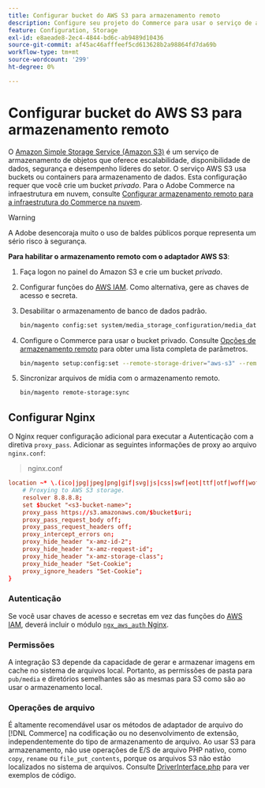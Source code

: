 ```yaml
---
title: Configurar bucket do AWS S3 para armazenamento remoto
description: Configure seu projeto do Commerce para usar o serviço de armazenamento AWS S3 para armazenamento remoto.
feature: Configuration, Storage
exl-id: e8aeade8-2ec4-4844-bd6c-ab9489d10436
source-git-commit: af45ac46afffeef5cd613628b2a98864fd7da69b
workflow-type: tm+mt
source-wordcount: '299'
ht-degree: 0%

---
```


# Configurar bucket do AWS S3 para armazenamento remoto

O [Amazon Simple Storage Service (Amazon S3)][AWS S3] é um serviço de armazenamento de objetos que oferece escalabilidade, disponibilidade de dados, segurança e desempenho líderes do setor. O serviço AWS S3 usa buckets ou containers para armazenamento de dados. Esta configuração requer que você crie um bucket _privado_. Para o Adobe Commerce na infraestrutura em nuvem, consulte [Configurar armazenamento remoto para a infraestrutura do Commerce na nuvem](cloud-support.md).

>[!WARNING]
>
>A Adobe desencoraja muito o uso de baldes públicos porque representa um sério risco à segurança.

**Para habilitar o armazenamento remoto com o adaptador AWS S3**:

1. Faça logon no painel do Amazon S3 e crie um bucket _privado_.

1. Configurar funções do [AWS IAM]. Como alternativa, gere as chaves de acesso e secreta.

1. Desabilitar o armazenamento de banco de dados padrão.

   ```bash
   bin/magento config:set system/media_storage_configuration/media_database 0
   ```

1. Configure o Commerce para usar o bucket privado. Consulte [Opções de armazenamento remoto](remote-storage.md#remote-storage-options) para obter uma lista completa de parâmetros.

   ```bash
   bin/magento setup:config:set --remote-storage-driver="aws-s3" --remote-storage-bucket="<bucket-name>" --remote-storage-region="<region-name>" --remote-storage-prefix="<optional-prefix>" --remote-storage-key=<optional-access-key> --remote-storage-secret=<optional-secret-key> -n
   ```

1. Sincronizar arquivos de mídia com o armazenamento remoto.

   ```bash
   bin/magento remote-storage:sync
   ```

## Configurar Nginx

O Nginx requer configuração adicional para executar a Autenticação com a diretiva `proxy_pass`. Adicionar as seguintes informações de proxy ao arquivo `nginx.conf`:

>nginx.conf

```conf
location ~* \.(ico|jpg|jpeg|png|gif|svg|js|css|swf|eot|ttf|otf|woff|woff2)$ {
    # Proxying to AWS S3 storage.
    resolver 8.8.8.8;
    set $bucket "<s3-bucket-name>";
    proxy_pass https://s3.amazonaws.com/$bucket$uri;
    proxy_pass_request_body off;
    proxy_pass_request_headers off;
    proxy_intercept_errors on;
    proxy_hide_header "x-amz-id-2";
    proxy_hide_header "x-amz-request-id";
    proxy_hide_header "x-amz-storage-class";
    proxy_hide_header "Set-Cookie";
    proxy_ignore_headers "Set-Cookie";
}
```

### Autenticação

Se você usar chaves de acesso e secretas em vez das funções do [AWS IAM], deverá incluir o módulo [`ngx_aws_auth` Nginx][ngx repo].

### Permissões

A integração S3 depende da capacidade de gerar e armazenar imagens em cache no sistema de arquivos local. Portanto, as permissões de pasta para `pub/media` e diretórios semelhantes são as mesmas para S3 como são ao usar o armazenamento local.

### Operações de arquivo

É altamente recomendável usar os métodos de adaptador de arquivo do [!DNL Commerce] na codificação ou no desenvolvimento de extensão, independentemente do tipo de armazenamento de arquivo. Ao usar S3 para armazenamento, não use operações de E/S de arquivo PHP nativo, como `copy`, `rename` ou `file_put_contents`, porque os arquivos S3 não estão localizados no sistema de arquivos. Consulte [DriverInterface.php](https://github.com/magento/magento2/blob/2.4-develop/lib/internal/Magento/Framework/Filesystem/DriverInterface.php#L18) para ver exemplos de código.

<!-- link definitions -->

[AWS S3]: https://aws.amazon.com/s3
[AWS IAM]: https://aws.amazon.com/iam/
[ngx repo]: https://github.com/anomalizer/ngx_aws_auth
